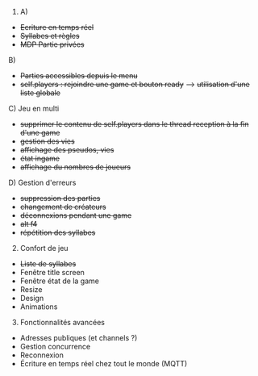 1) A) 
- ~~Ecriture en temps réel~~
- ~~Syllabes et règles~~
- ~~MDP Partie privées~~

B) 
- ~~Parties accessibles depuis le menu~~
- ~~self.players : rejoindre une game et bouton ready~~
    --> ~~utilisation d'une liste globale~~

C) Jeu en multi
- ~~supprimer le contenu de self.players dans le thread reception à la fin d'une game~~
- ~~gestion des vies~~
- ~~affichage des pseudos, vies~~
- ~~état ingame~~
- ~~affichage du nombres de joueurs~~

D) Gestion d'erreurs
- ~~suppression des parties~~
- ~~changement de créateurs~~
- ~~déconnexions pendant une game~~
- ~~alt f4~~
- ~~répétition des syllabes~~

2) Confort de jeu
- ~~Liste de syllabes~~
- Fenêtre title screen
- Fenêtre état de la game
- Resize
- Design
- Animations

3) Fonctionnalités avancées
- Adresses publiques (et channels ?)
- Gestion concurrence
- Reconnexion
- Écriture en temps réel chez tout le monde (MQTT)


